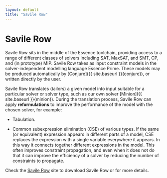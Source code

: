 ```yaml
---
layout: default
title: "Savile Row"
---
```

# Savile Row

Savile Row sits in the middle of the Essence toolchain, providing access to a range of different classes of solvers including SAT, MaxSAT, and SMT, CP, and (in prototype) MIP. Savile Row takes as input constraint models in the solver-independent modelling language Essence Prime. These models may be produced automatically by [Conjure]({{ site.baseurl }}{conjure}), or written directly by the user. 

Savile Row translates (tailors) a given model into input suitable for a particular solver or solver type, such as our own solver [Minion]({{ site.baseurl }}{minion}). During the translation process, Savile Row can apply __reformulations__ to improve the performance of the model with the chosen solver, for example:

* Tabulation. 

* Common subexpression elimination (CSE) of various types. If the same (or equivalent) expression appears in different parts of a model, CSE replaces the expression with a single variable everywhere it appears. In this way it connects together different expressions in the model. This often improves constraint propagation, and even when it does not do that it can improve the efficiency of a solver by reducing the number of constraints to propagate.

Check the [Savile Row](https://savilerow.cs.st-andrews.ac.uk/) site to download Savile Row or for more details. 



